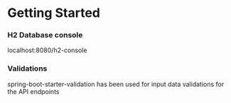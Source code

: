 # Getting Started

### H2 Database console
localhost:8080/h2-console

### Validations
spring-boot-starter-validation has been used for input data validations for the API endpoints
